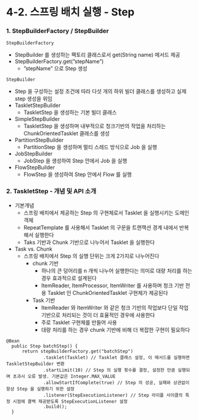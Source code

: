 # 4-2. 스프링 배치 실행 - Step
### 1. StepBuilderFactory / StepBuilder

`StepBuilderFactory`
- StepBuilder 를 생성하는 팩토리 클래스로서 get(String name) 메서드 제공
- StepBuilderFactory.get(”stepName”)
    - ”stepName” 으로 Step 생성

`StepBuilder`
- Step 을 구성하는 설정 조건에 따라 다섯 개의 하위 빌더 클래스를 생성하고 실제 step 생성을 위임
- TaskletStepBuilder
    - TaskletStep 을 생성하는 기본 빌더 클래스
- SimpleStepBuilder
    - TaskletStep 을 생성하며 내부적으로 청크기반의 작업을 처리하는 ChunkOrientedTasklet 클래스를 생성
- PartitionStepBuilder
    - PartitionStep 을 생성하며 멀티 스레드 방식으로 Job 을 실행
- JobStepBuilder
    - JobStep 을 생성하여 Step 안에서 Job 을 실행
- FlowStepBuilder
    - FlowStep 을 생성하여 Step 안에서 Flow 를 실행

### 2. TaskletStep - 개념 및 API 소개

- 기본개념
    - 스프링 배치에서 제공하는 Step 의 구현체로서 Tasklet 을 실행시키는 도메인 객체
    - RepeatTemplate 를 사용해서 Tasklet 의 구문을 트랜잭션 경계 내에서 반복해서 실행한다
    - Taks 기반과 Chunk 기반으로 나누어서 Tasklet 을 실행한다
- Task vs. Chunk
    - 스프링 배치에서 Step 의 실행 단위는 크게 2가지로 나누어진다
        - chunk 기반
            - 하나의 큰 덩어리를 n 개씩 나누어 실행한다는 의미로 대량 처리를 하는 경우 효과적으로 설계된다
            - ItemReader, ItemProcessor, ItemWriter 를 사용하며 청크 기반 전용 Tasklet 인 ChunkOrientedTasklet 구현체가 제공된다
        - Task 기반
            - ItemReader 와 ItemWriter 와 같은 청크 기반의 작업보다 단일 작업 기반으로 처리되는 것이 더 효율적인 경우에 사용한다
            - 주로 Tasklet 구현체를 만들어 사용
            - 대량 처리를 하는 경우 chunk 기반에 비해 더 복잡한 구현이 필요하다

```
@Bean
  public Step batchStep() {
      return stepBuilderFactory.get("batchStep")
              .tasklet(Tasklet) // Tasklet 클래스 설정, 이 메서드를 실행하면 TaskletStepBuilder 변환
              .startLimit(10) // Step 의 실행 횟수를 결정, 설정한 만큼 실행되며 초과시 오류 발생. 기본값은 Integer.MAX_VALUE
              .allowStartIfComplete(true) // Step 의 성공, 실패와 상관없이 항상 Step 을 실행하기 위한 설정
              .listener(StepExecutionListener) // Step 라이플 사이클의 특정 시점에 콜백 제공받도록 StepExecutionListener 설정
              .build();
  }
```
